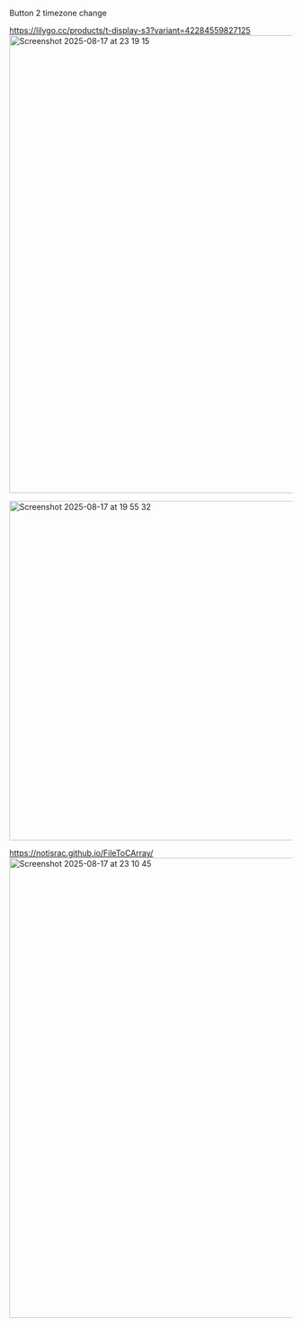 Button 2 timezone change


https://lilygo.cc/products/t-display-s3?variant=42284559827125
<img width="1370" height="815" alt="Screenshot 2025-08-17 at 23 19 15" src="https://github.com/user-attachments/assets/596af32b-b4ed-4041-a090-e0ed864012e7" />


<img width="617" height="604" alt="Screenshot 2025-08-17 at 19 55 32" src="https://github.com/user-attachments/assets/4824d0ee-c407-4241-8bcd-668b637a35bc" />


https://notisrac.github.io/FileToCArray/
<img width="1006" height="819" alt="Screenshot 2025-08-17 at 23 10 45" src="https://github.com/user-attachments/assets/6a46e782-5641-4510-8ed9-3dcad449090b" />
